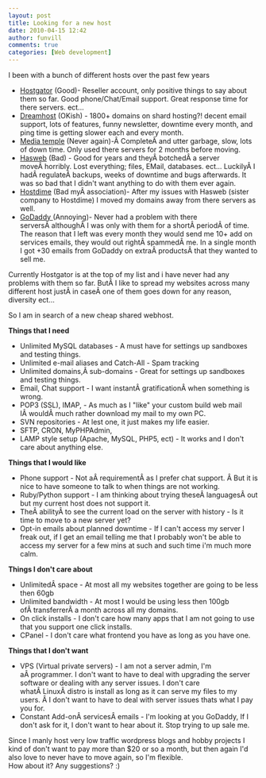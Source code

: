 ```yaml
---
layout: post
title: Looking for a new host 
date: 2010-04-15 12:42
author: funvill
comments: true
categories: [Web development]
---
```

I been with a bunch of different hosts over the past few years
<ul>
	<li><a href="http://www.hostgator.com/">Hostgator</a> (Good)- Reseller account, only positive things to say about them so far. Good phone/Chat/Email support. Great response time for there servers. ect...</li>
	<li><a href="http://www.dreamhost.com/">Dreamhost</a> (OKish) - 1800+ domains on shard hosting?! decent email support, lots of features, funny newsletter, downtime every month, and ping time is getting slower each and every month.</li>
	<li><a href="http://mediatemple.net/">Media temple</a> (Never again)-Â CompleteÂ and utter garbage, slow, lots of down time. Only used there servers for 2 months before moving.</li>
	<li><a href="http://www.hasweb.com/">Hasweb</a> (Bad) - Good for years and theyÂ botchedÂ a server moveÂ horribly. Lost everything; files, EMail, databases. ect... LuckilyÂ I hadÂ regulateÂ backups, weeks of downtime and bugs afterwards. It was so bad that I didn't want anything to do with them ever again.</li>
	<li><a href="http://www.hostdime.com/">Hostdime</a> (Bad myÂ association)- After my issues with Hasweb (sister company to Hostdime) I moved my domains away from there servers as well.</li>
	<li><a href="http://www.godaddy.com/">GoDaddy </a>(Annoying)- Never had a problem with there serversÂ althoughÂ I was only with them for a shortÂ periodÂ of time. The reason that I left was every month they would send me 10+ add on services emails, they would out rightÂ spammedÂ me. In a single month I got +30 emails from GoDaddy on extraÂ productsÂ that they wanted to sell me.</li>
</ul>
Currently Hostgator is at the top of my list and i have never had any problems with them so far. ButÂ I like to spread my websites across many different host justÂ in caseÂ one of them goes down for any reason, diversity ect...

So I am in search of a new cheap shared webhost.

<strong>Things that I need</strong>
<ul>
	<li>Unlimited MySQL databases - A must have for settings up sandboxes and testing things.</li>
	<li>Unlimited e-mail aliases and Catch-All - Spam tracking</li>
	<li>Unlimited domains,Â sub-domains - Great for settings up sandboxes and testing things.</li>
	<li>Email, Chat support - I want instantÂ gratificationÂ when something is wrong.</li>
	<li>POP3 (SSL), IMAP, - As much as I "like" your custom build web mail IÂ wouldÂ much rather download my mail to my own PC.</li>
	<li>SVN repositories - At lest one, it just makes my life easier.</li>
	<li>SFTP, CRON, MyPHPAdmin,</li>
	<li>LAMP style setup (Apache, MySQL, PHP5, ect) - It works and I don't care about anything else.</li>
</ul>
<strong>Things that I would like </strong>
<ul>
	<li>Phone support - Not aÂ requirementÂ as I prefer chat support. Â But it is nice to have someone to talk to when things are not working.</li>
	<li>Ruby/Python support - I am thinking about trying theseÂ languagesÂ out but my current host does not support it.</li>
	<li>TheÂ abilityÂ to see the current load on the server with history - Is it time to move to a new server yet?</li>
	<li>Opt-in emails about planned downtime - If I can't access my server I freak out, if I get an email telling me that I probably won't be able to access my server for a few mins at such and such time i'm much more calm.</li>
</ul>
<strong>Things I don't care about </strong>
<ul>
	<li>UnlimitedÂ space - At most all my websites together are going to be less then 60gb</li>
	<li>Unlimited bandwidth - At most I would be using less then 100gb ofÂ transferrerÂ a month across all my domains.</li>
	<li>On click installs - I don't care how many apps that I am not going to use that you support one click installs.</li>
	<li>CPanel - I don't care what frontend you have as long as you have one.</li>
</ul>
<strong>Things that I don't want </strong>
<ul>
	<li>VPS (Virtual private servers) - I am not a server admin, I'm aÂ programmer. I don't want to have to deal with upgrading the server software or dealing with any server issues. I don't care whatÂ LinuxÂ distro is install as long as it can serve my files to my users. Â I don't want to have to deal with server issues thats what I pay you for.</li>
	<li>Constant Add-onÂ servicesÂ emails - I'm looking at you GoDaddy, If I don't ask for it, I don't want to hear about it. Stop trying to up sale me.</li>
</ul>
Since I manly host very low traffic wordpress blogs and hobby projects I kind of don't want to pay more than $20 or so a month, but then again I'd also love to never have to move again, so I'm flexible.
<div id="_mcePaste">How about it? Any suggestions? :)</div>
